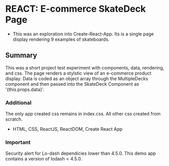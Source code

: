 # REACT: E-commerce SkateDeck Page
* This was an exploration into Create-React-App. Its is a single page display rendering 9 examples of skateboards.

## Summary
This was a short project test experiment with components, data, rendering, and css. The page renders a stylstic view of an e-commerce product display. Data is coded as an object array through the MultipleDecks component and then passed into the SkateDeck Component as '{this.props.data}'.

### Additional
The only app created css remains in index.css. All other css created from scratch. 

- HTML, CSS, ReactJS, ReactDOM, Create React App

### Important
Security alert for Lo-dash dependicies lower than 4.5.0. This demo app contains a version of lodash < 4.5.0.












